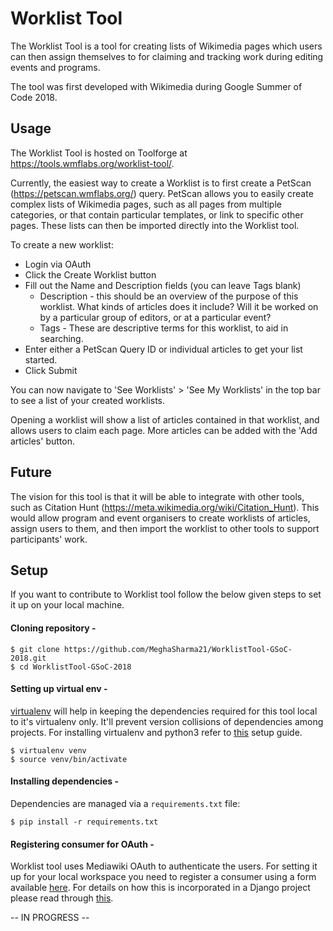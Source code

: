 # Worklist Tool
The Worklist Tool is a tool for creating lists of Wikimedia pages which users can then assign themselves to for claiming and tracking work during editing events and programs.

The tool was first developed with Wikimedia during Google Summer of Code 2018.

## Usage
The Worklist Tool is hosted on Toolforge at https://tools.wmflabs.org/worklist-tool/.

Currently, the easiest way to create a Worklist is to first create a PetScan (https://petscan.wmflabs.org/) query. PetScan allows you to easily create complex lists of Wikimedia pages, such as all pages from multiple categories, or that contain particular templates, or link to specific other pages. These lists can then be imported directly into the Worklist tool.

To create a new worklist:

* Login via OAuth
* Click the Create Worklist button
* Fill out the Name and Description fields (you can leave Tags blank)
    * Description - this should be an overview of the purpose of this worklist. What kinds of articles does it include? Will it be worked on by a particular group of editors, or at a particular event?
    * Tags - These are descriptive terms for this worklist, to aid in searching.
* Enter either a PetScan Query ID or individual articles to get your list started.
* Click Submit

You can now navigate to 'See Worklists' > 'See My Worklists' in the top bar to see a list of your created worklists.

Opening a worklist will show a list of articles contained in that worklist, and allows users to claim each page. More articles can be added with the 'Add articles' button.

## Future
The vision for this tool is that it will be able to integrate with other tools, such as Citation Hunt (https://meta.wikimedia.org/wiki/Citation_Hunt). This would allow program and event organisers to create worklists of articles, assign users to them, and then import the worklist to other tools to support participants' work.

## Setup
If you want to contribute to Worklist tool follow the below given steps to set it up on your local machine.

#### Cloning repository - 
```
$ git clone https://github.com/MeghaSharma21/WorklistTool-GSoC-2018.git
$ cd WorklistTool-GSoC-2018
```

#### Setting up virtual env -
[virtualenv](https://pypi.python.org/pypi/virtualenv) will help in keeping the dependencies required for this tool local to it's virtualenv only. It'll prevent version collisions of dependencies among projects. For installing virtualenv and python3 refer to [this](https://gist.github.com/pandafulmanda/730a9355e088a9970b18275cb9eadef3) setup guide.
```
$ virtualenv venv
$ source venv/bin/activate
```

#### Installing dependencies -
Dependencies are managed via a `requirements.txt` file:
```
$ pip install -r requirements.txt
```

#### Registering consumer for OAuth -
Worklist tool uses Mediawiki OAuth to authenticate the users. For setting it up for your local workspace you need to register a consumer using a form available [here](https://www.mediawiki.org/wiki/OAuth/For_Developers#Registration). For details on how this is incorporated in a Django project please read through [this](https://wikitech.wikimedia.org/wiki/Help:Toolforge/My_first_Django_OAuth_tool#Local_development_and_testing).

-- IN PROGRESS --

